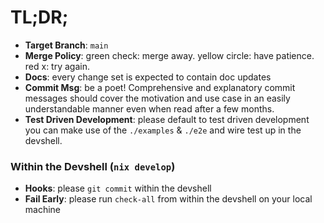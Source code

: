 # TL;DR;

- **Target Branch**: `main`
- **Merge Policy**: green check: merge away. yellow circle: have patience. red x: try again.
- **Docs**: every change set is expected to contain doc updates
- **Commit Msg**: be a poet! Comprehensive and explanatory commit messages
  should cover the motivation and use case in an easily understandable manner
  even when read after a few months.
- **Test Driven Development**: please default to test driven development you can
  make use of the `./examples` & `./e2e` and wire test up in the devshell.

### Within the Devshell (`nix develop`)

- **Hooks**: please `git commit` within the devshell
- **Fail Early**: please run `check-all` from within the devshell on your local machine
